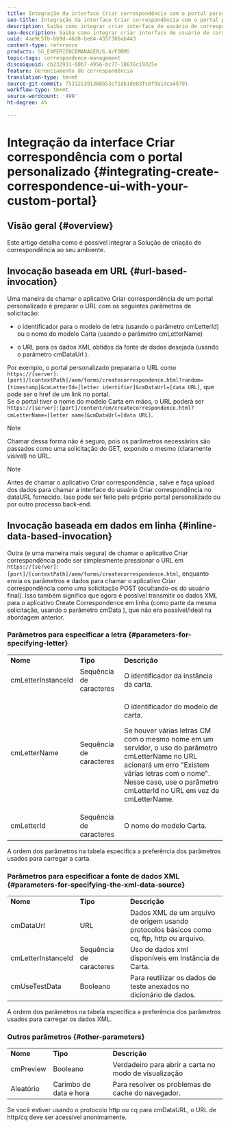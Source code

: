 ```yaml
---
title: Integração da interface Criar correspondência com o portal personalizado
seo-title: Integração da interface Criar correspondência com o portal personalizado
description: Saiba como integrar criar interface de usuário de correspondência com seu portal personalizado
seo-description: Saiba como integrar criar interface de usuário de correspondência com seu portal personalizado
uuid: 4ae9c5fb-bb9d-46d8-be84-455f386ab443
content-type: reference
products: SG_EXPERIENCEMANAGER/6.4/FORMS
topic-tags: correspondence-management
discoiquuid: cb232931-60b7-4956-bc77-10636c19325e
feature: Gerenciamento de correspondência
translation-type: tm+mt
source-git-commit: 75312539136bb53cf1db1de03fc0f9a1dca49791
workflow-type: tm+mt
source-wordcount: '499'
ht-degree: 4%

---
```



# Integração da interface Criar correspondência com o portal personalizado {#integrating-create-correspondence-ui-with-your-custom-portal}

## Visão geral {#overview}

Este artigo detalha como é possível integrar a Solução de criação de correspondência ao seu ambiente.

## Invocação baseada em URL {#url-based-invocation}

Uma maneira de chamar o aplicativo Criar correspondência de um portal personalizado é preparar o URL com os seguintes parâmetros de solicitação:

* o identificador para o modelo de letra (usando o parâmetro cmLetterId) ou o nome do modelo Carta (usando o parâmetro cmLetterName)

* o URL para os dados XML obtidos da fonte de dados desejada (usando o parâmetro cmDataUrl ).

Por exemplo, o portal personalizado prepararia o URL como\
`https://[server]:[port]/[contextPath]/aem/forms/createcorrespondence.html?random=[timestamp]&cmLetterId=[letter identifier]&cmDataUrl=[data URL]`, que pode ser o href de um link no portal.\
Se o portal tiver o nome do modelo Carta em mãos, o URL poderá ser\
`https://[server]:[port]/content/cm/createcorrespondence.html?cmLetterName=[letter name]&cmDataUrl=[data URL]`.

>[!NOTE]
>
>Chamar dessa forma não é seguro, pois os parâmetros necessários são passados como uma solicitação do GET, expondo o mesmo (claramente visível) no URL.

>[!NOTE]
>
>Antes de chamar o aplicativo Criar correspondência , salve e faça upload dos dados para chamar a interface do usuário Criar correspondência no dataURL fornecido. Isso pode ser feito pelo próprio portal personalizado ou por outro processo back-end.

## Invocação baseada em dados em linha {#inline-data-based-invocation}

Outra (e uma maneira mais segura) de chamar o aplicativo Criar correspondência pode ser simplesmente pressionar o URL em `https://[server]:[port]/[contextPath]/aem/forms/createcorrespondence.html`, enquanto envia os parâmetros e dados para chamar o aplicativo Criar correspondência como uma solicitação POST (ocultando-os do usuário final). Isso também significa que agora é possível transmitir os dados XML para o aplicativo Create Correspondence em linha (como parte da mesma solicitação, usando o parâmetro cmData ), que não era possível/ideal na abordagem anterior.

### Parâmetros para especificar a letra {#parameters-for-specifying-letter}

<table> 
 <tbody>
  <tr>
   <td><strong>Nome</strong></td> 
   <td><strong>Tipo</strong></td> 
   <td><strong>Descrição</strong></td> 
  </tr>
  <tr>
   <td>cmLetterInstanceId</td> 
   <td>Sequência de caracteres</td> 
   <td>O identificador da instância da carta.</td> 
  </tr>
  <tr>
   <td>cmLetterName</td> 
   <td>Sequência de caracteres</td> 
   <td><p>O identificador do modelo de carta. </p> <p>Se houver várias letras CM com o mesmo nome em um servidor, o uso do parâmetro cmLetterName no URL acionará um erro "Existem várias letras com o nome". Nesse caso, use o parâmetro cmLetterId no URL em vez de cmLetterName.</p> </td> 
  </tr>
  <tr>
   <td>cmLetterId</td> 
   <td>Sequência de caracteres</td> 
   <td>O nome do modelo Carta.</td> 
  </tr>
 </tbody>
</table>

A ordem dos parâmetros na tabela especifica a preferência dos parâmetros usados para carregar a carta.

### Parâmetros para especificar a fonte de dados XML {#parameters-for-specifying-the-xml-data-source}

<table> 
 <tbody>
  <tr>
   <td><strong>Nome</strong></td> 
   <td><strong>Tipo</strong></td> 
   <td><strong>Descrição</strong></td> 
  </tr>
  <tr>
   <td>cmDataUrl<br /> </td> 
   <td>URL</td> 
   <td>Dados XML de um arquivo de origem usando protocolos básicos como cq, ftp, http ou arquivo.<br /> </td> 
  </tr>
  <tr>
   <td>cmLetterInstanceId</td> 
   <td>Sequência de caracteres</td> 
   <td>Uso de dados xml disponíveis em Instância de Carta.</td> 
  </tr>
  <tr>
   <td>cmUseTestData</td> 
   <td>Booleano</td> 
   <td>Para reutilizar os dados de teste anexados no dicionário de dados.</td> 
  </tr>
 </tbody>
</table>

A ordem dos parâmetros na tabela especifica a preferência dos parâmetros usados para carregar os dados XML.

### Outros parâmetros {#other-parameters}

<table> 
 <tbody>
  <tr>
   <td><strong>Nome</strong></td> 
   <td><strong>Tipo</strong></td> 
   <td><strong>Descrição</strong></td> 
  </tr>
  <tr>
   <td>cmPreview<br /> </td> 
   <td>Booleano</td> 
   <td>Verdadeiro para abrir a carta no modo de visualização<br /> </td> 
  </tr>
  <tr>
   <td>Aleatório</td> 
   <td>Carimbo de data e hora</td> 
   <td>Para resolver os problemas de cache do navegador.</td> 
  </tr>
 </tbody>
</table>

Se você estiver usando o protocolo http ou cq para cmDataURL, o URL de http/cq deve ser acessível anonimamente.
